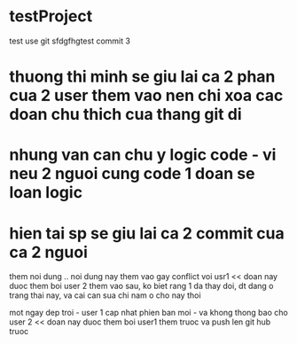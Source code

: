 # testProject
test use git
sfdgfhgtest commit 3

# thuong thi minh se giu lai ca 2 phan cua 2 user them vao nen chi xoa cac doan chu thich cua thang git di 
# nhung van can chu y logic code - vi neu 2 nguoi cung code 1 doan se loan logic 
# hien tai sp se giu lai ca 2 commit cua ca 2 nguoi 

them noi dung .. noi dung nay them vao gay conflict voi usr1  << doan nay duoc them boi user 2 them vao sau, ko biet rang 1 da thay doi, dt dang o trang thai nay, va cai can sua chi nam o cho nay thoi 

mot ngay dep troi - user 1 cap nhat phien ban moi - va khong thong bao cho user 2 << doan nay duoc them boi user1 them truoc va push len git hub truoc 

